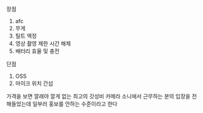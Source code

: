 장점
1. afc
2. 무게
3. 틸트 액정
4. 영상 촬영 제한 시간 해제
5. 배터리 효율 및 충전

단점
1. OSS
2. 마이크 위치 간섭

가격을 보면 깔래야 깔게 없는 최고의 갓성비 카메라
소니에서 근무하는 분의 입장을 전해들었는데 일부러 홍보를 안하는 수준이라고 한다

